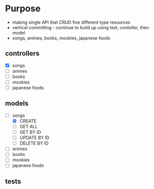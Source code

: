 # Purpose

- making single API that CRUD five different type resources
- vertical committing - continue to build up using test, contoller, then model
- songs, animes, books, mookies, japanese foods

## controllers

- [x] songs
- [ ] animes
- [ ] books
- [ ] mookies
- [ ] japanese foods

## models

- [ ] songs
  - [x] CREATE
  - [ ] GET ALL
  - [ ] GET BY ID
  - [ ] UPDATE BY ID
  - [ ] DELETE BY ID
- [ ] animes
- [ ] books
- [ ] mookies
- [ ] japanese foods

## tests
